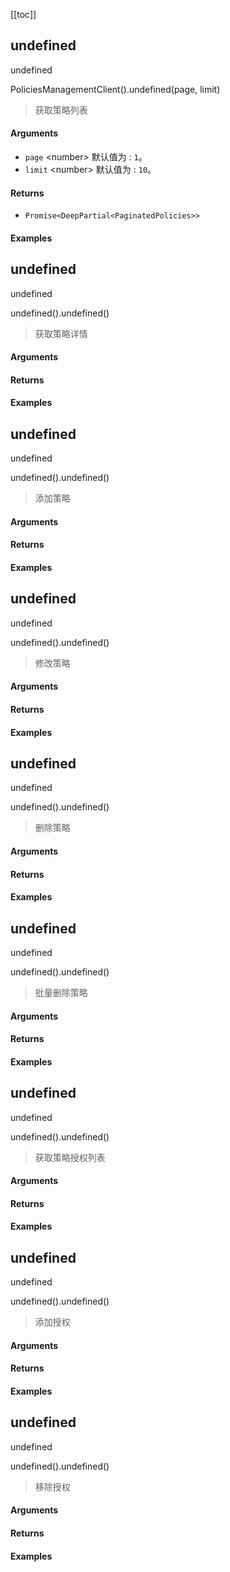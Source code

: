 [[toc]]


## undefined

undefined

PoliciesManagementClient().undefined(page, limit)

> 获取策略列表


#### Arguments

- `page` \<number\>  默认值为 : `1`。
- `limit` \<number\>  默认值为 : `10`。

#### Returns

-  `Promise<DeepPartial<PaginatedPolicies>>` 

#### Examples


      

## undefined

undefined

undefined().undefined()

> 获取策略详情


#### Arguments



#### Returns



#### Examples


      

## undefined

undefined

undefined().undefined()

> 添加策略


#### Arguments



#### Returns



#### Examples


      

## undefined

undefined

undefined().undefined()

> 修改策略


#### Arguments



#### Returns



#### Examples


      

## undefined

undefined

undefined().undefined()

> 删除策略


#### Arguments



#### Returns



#### Examples


      

## undefined

undefined

undefined().undefined()

> 批量删除策略


#### Arguments



#### Returns



#### Examples


      

## undefined

undefined

undefined().undefined()

> 获取策略授权列表


#### Arguments



#### Returns



#### Examples


      

## undefined

undefined

undefined().undefined()

> 添加授权


#### Arguments



#### Returns



#### Examples


      

## undefined

undefined

undefined().undefined()

> 移除授权


#### Arguments



#### Returns



#### Examples


      